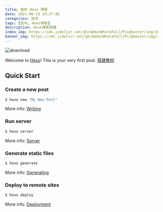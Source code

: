 ```yaml
---
title: 我的 Hexo 博客
date: 2021-06-18 19:37:48
categories: 技术
tags: [技术, Hexo博客]
description: Hexo博客搭建
index_img: https://cdn.jsdelivr.net/gh/AdminWhaleFall/Pic@master/img/20210619154950.jpg
banner_img: https://cdn.jsdelivr.net/gh/AdminWhaleFall/Pic@master/img/20210619154950.jpg
---
```

![download](https://cdn.jsdelivr.net/gh/AdminWhaleFall/Pic@master/img/20210619154950.jpg)

Welcome to [Hexo](https://hexo.io/)! This is your very first post. [搭建教程](https://www.cnblogs.com/liuxianan/p/build-blog-website-by-hexo-github.html)

<!--more-->

## Quick Start

### Create a new post

``` bash
$ hexo new "My New Post"
```

More info: [Writing](https://hexo.io/docs/writing.html)

### Run server

``` bash
$ hexo server
```

More info: [Server](https://hexo.io/docs/server.html)

### Generate static files

``` bash
$ hexo generate
```

More info: [Generating](https://hexo.io/docs/generating.html)

### Deploy to remote sites

``` bash
$ hexo deploy
```

More info: [Deployment](https://hexo.io/docs/one-command-deployment.html)
